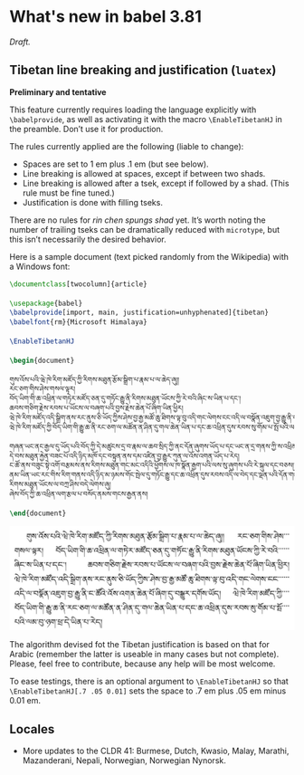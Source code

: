 
# What's new in babel 3.81

*Draft.*

## Tibetan line breaking and justification (`luatex`)

**Preliminary and tentative**

This feature currently requires loading the language explicitly with
`\babelprovide`, as well as activating it with the macro
`\EnableTibetanHJ` in the preamble. Don’t use it for production.

The rules currently applied are the following (liable to change):

* Spaces are set to 1 em plus .1 em (but see below).
* Line breaking is allowed at spaces, except if between two shads.
* Line breaking is allowed after a tsek, except if followed by a shad.
  (This rule must be fine tuned.)
* Justification is done with filling tseks.

There are no rules for *rin chen spungs shad* yet. It’s worth noting the
number of trailing tseks can be dramatically reduced with
`microtype`, but this isn’t necessarily the desired behavior.

Here is a sample document (text picked randomly from the Wikipedia)
with a Windows font:
```tex
\documentclass[twocolumn]{article}

\usepackage{babel}
\babelprovide[import, main, justification=unhyphenated]{tibetan}
\babelfont{rm}{Microsoft Himalaya}

\EnableTibetanHJ

\begin{document}

གུས་འོས་པའི་ཝེ་ཁེ་རིག་མཛོད་ཀྱི་རིགས་མཐུན་རྩོམ་སྒྲིག་པ་རྣམ་པ་ལ་ཆེད་ཞུ།།
རང་ཅག་གིས་ཤེས་གསལ་ལྟར།
བོད་ཡིག་གི་ཆ་འཕྲིན་ལ་གཏེར་མཛོད་ཅན་དུ་གཏོང་རྒྱུ་ནི་རིགས་མཐུན་ཡོངས་ཀྱི་རེ་བའི་ཞིང་ས་ཡིན་པ་དང་།
ཆབས་གཅིག་རྗེས་རབས་པ་ཡོངས་ལ་བཞག་པའི་བྱས་རྗེས་ཆེན་པོ་ཞིག་ཡིན་ཕྱིར།
ཝེ་ཁེ་རིག་མཛོད་འདི་སྒྲིག་ནས་རང་ནུས་ཅི་ཡོད་ཀྱིས་ཤེས་བྱ་རྒྱ་མཚོ་ཆུ་ཐིགས་ལྟ་བུ་འདི་གང་ལེགས་ངང་འདི་ལ་བསྣོན་འཇུག་བྱ་རྒྱུ་ནི་ང་ཚོའི་འོས་འགན་ཆེན་པོ་ཞིག་དུ་བསྒྱུར་དགོས་ཡོད།
ཝེ་ཁེ་རིག་མཛོད་ཀྱི་བོད་ཡིག་གི་རྒྱུ་ཆ་ནི་རང་ཅག་ལ་མཚོན་ན་ཤིན་དུ་གལ་ཆེན་ཡིན་པ་དང་ཆ་འཕྲིན་དུས་རབས་སུ་གོམ་པ་སྤོ་པའི་ལམ་བུ་ཉག་ཕྲ་དེ་ཡིན་པ་རེད།

གཞན་ཡང་ནང་རྒྱལ་དུ་ཡོད་པའི་བོད་ཀྱི་དེ་མཚུངས་དྲ་བ་རྣམ་ལ་ཆབ་སྲིད་ཀྱི་ནང་དོན་ཞུགས་ཡོད་པ་དང་ཡང་ན་དྲ་གནས་ཀྱི་ས་འཕྲིན་གང་བྱུང་དེ་ལ་གནོད་པ་བྱུང་སླ་བས་འདི་ནས་བདེ་འཇགས་དང་བློ་གཟུར་བོར་གནས་པའི་རིག་གནས་ཤེས་བྱ་སོགས་སྤེལ་པར་མཐུན་རྐྱེན་ལེགས་པོ་མཁྱོངས་ཡོད།
དེ་བས་མཐུན་རྐྱེན་བཟང་པོ་འདི་ཉིད་མཁོ་དང་བསྟུན་ནས་དམ་འཛིན་བྱ་རྒྱུར་ཀུན་ལ་འོས་འགན་ཡོད་པ་རེད།
ང་ཚོ་ནས་བཟུང་སྟེ་འགོ་བརྩམས་ནས་རིགས་མཐུན་གང་མང་འདིའི་ཕྱོགས་ལ་ཁ་སྣོན་རྒྱག་པའི་ལས་སུ་ཞུགས་པའི་རེ་སྐུལ་དང་བཅས།།
ནམ་ཡིན་ཡང་རང་གིས་རིག་གནས་འདི་ཉིད་མ་ཉམས་གོང་སྤེལ་དུ་གཏོང་རྒྱུ་དང་ཆ་འཕྲིན་དུས་རབས་འདི་ལ་བེད་དང་ལྡན་པའི་དོན་གཉེར་རྒྱུའི་འདུན་པ་དང་བཅས།
རིགས་མཐུན་ཡོངས་ལ་བཀྲ་ཤིས་བདེ་ལེགས་ཞུ།
ཞེས་བོད་ཀྱི་ཆ་འཕྲིན་ལག་རྩལ་པ་བསོད་ནམས་གངས་རྒྱན་ནས།

\end{document}
```
![Tibetan](../media/tibetan-hj.jpg)

The algorithm devised fot the Tibetan justification is based on that
for Arabic (remember the latter is useable in many cases but not
complete). Please, feel free to contribute, because any help will be
most welcome.

To ease testings, there is an optional argument to `\EnableTibetanHJ` so
that `\EnableTibetanHJ[.7 .05 0.01]` sets the space to .7 em plus .05 em
minus 0.01 em.

## Locales

* More updates to the CLDR 41: Burmese, Dutch, Kwasio, Malay, Marathi,
  Mazanderani, Nepali, Norwegian, Norwegian Nynorsk.
